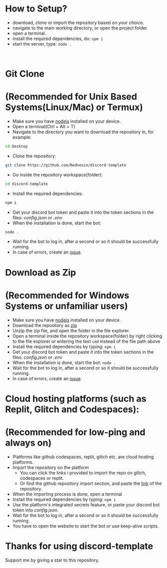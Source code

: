 # How to Setup?
- download, clone or import the repository based on your choice.
- navigate to the main working directory, or open the project folder.
- open a terminal.
- install the required dependencies, do: `npm i`
- start the server, type: `node .`

<br>



# Git Clone 
# (Recommended for Unix Based Systems(Linux/Mac) or Termux)
- Make sure you have [nodejs](https://nodejs.org) installed on your device.
- Open a terminal(Ctrl + Alt + T)
- Navigate to the directory you want to download the repository in, for example:
```sh
cd Desktop
```
- Clone the repository:
```sh
git clone https://github.com/Rednexie/discord-template
```
- Go inside the repository workspace(folder):
```sh
cd discord-template
```
- Install the required dependencies:
```sh
npm i
```
- Get your discord bot token and paste it into the token sections in the files: *config.json* or *.env* 
- When the installation is done, start the bot:
```sh
node .
```
- Wait for the bot to log in, after a second or so it should be successfully running.
- In case of errors, create an [issue](https://github.com/Rednexie/discord-template/issues).
# Download as Zip 
# (Recommended for Windows Systems or unfamiliar users)
- Make sure you have [nodejs](https://nodejs.org) installed on your device.
- Download the repository as [zip](https://github.com/Rednexie/discord-template/archive/refs/heads/main.zip)
- Unzip the zip file, and open the folder in the file explorer.
- Open a terminal inside the repository workspace(folder) by right clicking to the file explorer or entering the text `cmd` instead of the file path above
- Install the required dependencies by typing: `npm i`
- Get your discord bot token and paste it into the token sections in the files: *config.json* or *.env*
- When the installation is done, start the bot: `node .`
- Wait for the bot to log in, after a second or so it should be successfully running.
- In case of errors, create an [issue](https://github.com/Rednexie/discord-template/issues).
# Cloud hosting platforms (such as Replit, Glitch and Codespaces):
# (Recommended for low-ping and always on)
- Platforms like github codespaces, replit, glitch etc. are cloud hosting platforms.
- Import the repository on the platform
   - You can click the links i provided to import the repo on glitch, codespaces or replit.
   - Or find the github repository import section, and paste the [link](https://github.com/Rednexie/discord-template) of the repository.
- When the importing process is done, open a terminal
- Install the required dependencies by typing: `npm i`
- Use the platform's integrated secrets feature, or paste your discord bot token into *config.json*.
- Wait for the bot to log in, after a second or so it should be successfully running.
- You have to open the website to start the bot or use keep-alive scripts.
# Thanks for using discord-template
Support me by giving a star to this repository.
